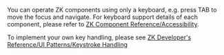 You can operate ZK components using only a keyboard, e.g. press TAB to
move the focus and navigate. For keyboard support details of each
component, please refer to [ZK Component Reference/Accessibility]({{site.baseurl}}/zk_component_ref/accessibility/accessibility).

To implement your own key handling, please see [ZK Developer's Reference/UI Patterns/Keystroke Handling]({{site.baseurl}}/zk_dev_ref/ui_patterns/keystroke_handling)
